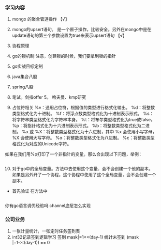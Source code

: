 ### 学习内容

1. mongo 的聚合管道操作 【√】

2. mongo的upsert语句。
是一个原子操作，比较安全。另外在mongo中是在update语句的第三个参数设置为true来表示upsert语句 【√】

3. 协程原理 

4. go的锁机制
注意，创建锁的时候，我们要拿到锁的指针


5. go实战目标定制

6. java集合八股
7. spring八股
8. 笔试。剑指offer 5。  哈夫曼、kmp研究

9. 占位符相关
   %v：通用占位符，根据值的类型进行格式化输出。
   %d：将整数类型格式化为十进制。
   %f：将浮点数类型格式化为十进制表示形式。
   %s：将字符串类型格式化为字符串本身。
   %t：将布尔类型格式化为true或false。
   %p：将指针格式化为十六进制表示形式。
   %b：将整数类型格式化为二进制。
   %x 或 %X：将整数类型格式化为十六进制，其中 %x 会使用小写字母，%X 会使用大写字母。
   %o：将整数类型格式化为八进制。
   %c：将整数类型格式化为对应的Unicode字符。

如果在我们用%p打印了一个非指针的变量，那么会出现以下问题，举例：
```go

```

10. 对于go中的全局变量。方法中去使用这个变量，会不会创建一个他的副本。  如果是另外开了一个协程，这个协程中使用了这个全局变量，会不会创建一个副本。
- 首先验证 在方法中
```go

```


你有go语言调优经验吗
channel底层怎么实现

### 公司业务

1. 一张计量统计，一张定时任务签到表
2. int32记录签到逻辑学习
签到
 mask|=1<<(day-1)
统计未签到
 (mask |=1<<(day-1)) == 0



